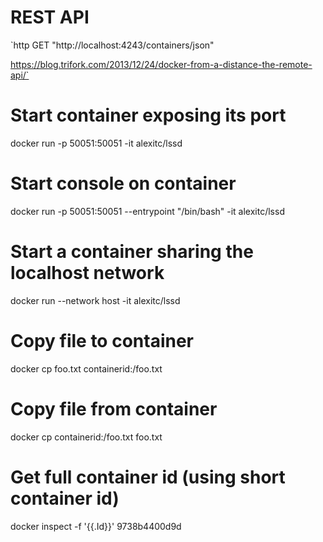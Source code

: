 # REST API
`http GET "http://localhost:4243/containers/json"

https://blog.trifork.com/2013/12/24/docker-from-a-distance-the-remote-api/`

# Start container exposing its port
docker run -p 50051:50051 -it alexitc/lssd

# Start console on container
docker run -p 50051:50051 --entrypoint "/bin/bash" -it alexitc/lssd

# Start a container sharing the localhost network
docker run --network host -it alexitc/lssd

# Copy file to container
docker cp foo.txt containerid:/foo.txt

# Copy file from container
docker cp containerid:/foo.txt foo.txt

# Get full container id (using short container id)
docker inspect -f '{{.Id}}' 9738b4400d9d
